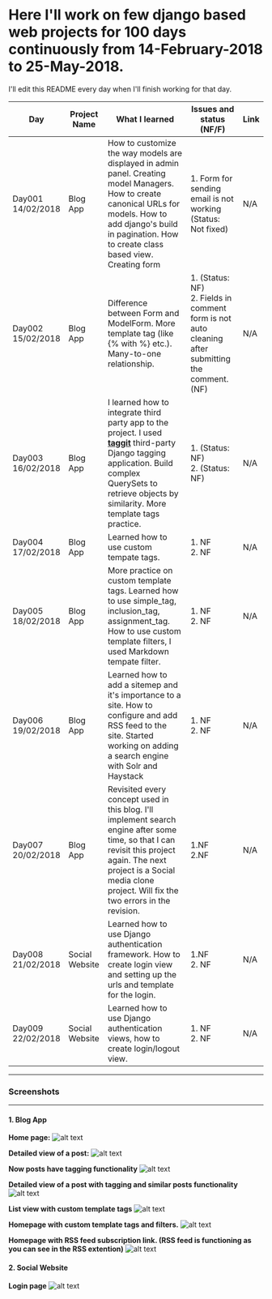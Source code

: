 # Here I'll work on few django based web projects for 100 days continuously from 14-February-2018 to 25-May-2018.
I'll edit this README every day when I'll finish working for that day.

| Day      | Project Name |         What I learned             |   Issues and status (NF/F)   | Link        |
|----------|--------------|------------------------------------|------------------------------|-------------|
| Day001 <br> 14/02/2018  | Blog App     | How to customize the way models are displayed in admin panel. Creating model Managers. How to create canonical URLs for models. How to add django's build in pagination. How to create class based view. Creating form | 1. Form for sending email is not working (Status: Not fixed) | N/A |
| Day002 <br> 15/02/2018 | Blog App | Difference between Form and ModelForm. More template tag (like {% with %} etc.). Many-to-one relationship. | 1. (Status: NF) <br> 2. Fields in comment form is not auto cleaning after submitting the comment.(NF) | N/A |
| Day003 <br> 16/02/2018 | Blog App | I learned how to integrate third party app to the project. I used **[taggit](https://github.com/alex/django-taggit)** third-party Django tagging application. Build complex QuerySets to retrieve objects by similarity. More template tags practice. | 1. (Status: NF) <br> 2. (Status: NF) | N/A|
| Day004 <br> 17/02/2018 | Blog App | Learned how to use custom tempate tags. | 1. NF <br> 2. NF | N/A|
| Day005 <br> 18/02/2018 | Blog App | More practice on custom template tags. Learned how to use simple_tag, inclusion_tag, assignment_tag. How to use custom template filters, I used Markdown tempate filter. | 1. NF <br> 2. NF | N/A |
| Day006 <br> 19/02/2018 | Blog App | Learned how to add a sitemep and it's importance to a site. How to configure and add RSS feed to the site. Started working on adding a search engine with Solr and Haystack | 1. NF <br> 2. NF | N/A |
| Day007 <br> 20/02/2018 | Blog App | Revisited every concept used in this blog. I'll implement search engine after some time, so that I can revisit this project again. The next project is a Social media clone project. Will fix the two errors in the revision. | 1.NF <br> 2.NF | N/A |
| Day008 <br> 21/02/2018 | Social Website | Learned how to use Django authentication framework. How to create login view and setting up the urls and template for the login. | 1.NF <br> 2. NF | N/A |
| Day009 <br> 22/02/2018 | Social Website | Learned how to use Django authentication views, how to create login/logout view. | 1. NF <br> 2. NF | N/A |

----------
### Screenshots
----------
#### 1. Blog App
**Home page:**
![alt text](Screenshots/BlogApp/Screenshot1.png)

**Detailed view of a post:**
![alt text](Screenshots/BlogApp/Screenshot2.png)

**Now posts have tagging functionality**
![alt text](Screenshots/BlogApp/Screenshot4.png)

**Detailed view of a post with tagging and similar posts functionality**
![alt text](Screenshots/BlogApp/Screenshot3.png)

**List view with custom template tags**
![alt text](Screenshots/BlogApp/Screenshot5.png)

**Homepage with custom template tags and filters.**
![alt text](Screenshots/BlogApp/Screenshot6.png)

**Homepage with RSS feed subscription link. (RSS feed is functioning as you can see in the RSS extention)**
![alt text](Screenshots/BlogApp/Screenshot7.png)

#### 2. Social Website
**Login page**
![alt text](Screenshots/SocialWebsite/Screenshot1.png)
